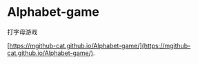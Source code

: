 # Alphabet-game
打字母游戏



[https://mgithub-cat.github.io/Alphabet-game/](https://mgithub-cat.github.io/Alphabet-game/).


